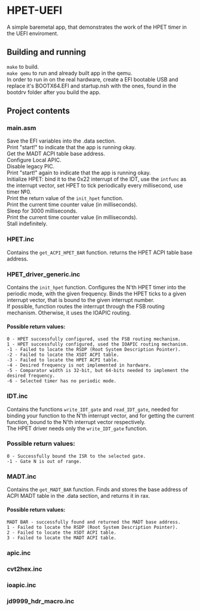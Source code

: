 # HPET-UEFI
A simple baremetal app, that demonstrates the work of the HPET timer in the UEFI enviroment.

## Building and running
```make``` to build.  
```make qemu``` to run and already built app in the qemu.  
In order to run in on the real hardware, create a EFI bootable USB and replace it's BOOTX64.EFI and startup.nsh with the ones, found in the bootdrv folder after you build the app.  

## Project contents
### main.asm
  Save the EFI variables into the .data section.  
  Print "start!" to indicate that the app is running okay.  
  Get the MADT ACPI table base address.  
  Configure Local APIC.  
  Disable legacy PIC.  
  Print "start!" again to indicate that the app is running okay.  
  Initialize HPET: bind it to the 0x22 interrupt of the IDT, use the ```intfunc``` as the interrupt vector, set HPET to tick periodically every millisecond, use timer №0.  
  Print the return value of the ```init_hpet``` function.  
  Print the current time counter value (in milliseconds).  
  Sleep for 3000 milliseconds.  
  Print the current time counter value (in milliseconds).  
  Stall indefinitely.  
### HPET.inc
  Contains the ```get_ACPI_HPET_BAR``` function. returns the HPET ACPI table base address.
### HPET_driver_generic.inc
  Contains the ```init_hpet``` function. Configures the N'th HPET timer into the periodic mode, with the given frequency. Binds the HPET ticks to a given interrupt vector, that is bound to the given interrupt number.  
  If possible, function routes the interrupt through the FSB routing mechanism. Otherwise, it uses the IOAPIC routing.
  #### Possible return values:
    0 - HPET successfully configured, used the FSB routing mechanism.  
    1 - HPET successfully configured, used the IOAPIC routing mechanism.  
    -1 - Failed to locate the RSDP (Root System Description Pointer).  
    -2 - Failed to locate the XSDT ACPI table.  
    -3 - Failed to locate the HPET ACPI table.  
    -4 - Desired frequency is not implemented in hardware.  
    -5 - Comparator width is 32-bit, but 64-bits needed to implement the desired frequency.  
    -6 - Selected timer has no periodic mode.  

### IDT.inc
  Contains the functions ```write_IDT_gate``` and ```read_IDT_gate```, needed for binding your function to the N'th interrupt vector, and for getting the current function, bound to the N'th interrupt vector respectively.  
  The HPET driver needs only the ```write_IDT_gate``` function.  
  ### Possible return values:
    0 - Successfully bound the ISR to the selected gate.
    -1 - Gate N is out of range.
    
### MADT.inc
  Contains the ```get_MADT_BAR``` function. Finds and stores the base address of ACPI MADT table in the .data section, and returns it in rax. 
  #### Possible return values:
    MADT BAR - successfully found and returned the MADT base address.
    1 - Failed to locate the RSDP (Root System Description Pointer).  
    2 - Failed to locate the XSDT ACPI table.  
    3 - Failed to locate the MADT ACPI table.  
    
### apic.inc
### cvt2hex.inc
### ioapic.inc
### jd9999_hdr_macro.inc
